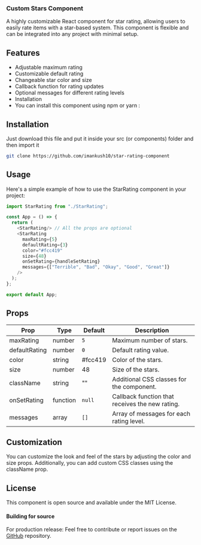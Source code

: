 ### Custom Stars Component

A highly customizable React component for star rating, allowing users to easily rate items with a star-based system. This component is flexible and can be integrated into any project with minimal setup.

## Features

- Adjustable maximum rating
- Customizable default rating
- Changeable star color and size
- Callback function for rating updates
- Optional messages for different rating levels
- Installation
- You can install this component using npm or yarn
  :

## Installation

Just download this file and put it inside your src (or components) folder and then import it

```bash
git clone https://github.com/imankush10/star-rating-component
```

## Usage

Here's a simple example of how to use the StarRating component in your project:

```javascript
import StarRating from "./StarRating";

const App = () => {
  return (
    <StarRating/> // All the props are optional
    <StarRating
      maxRating={5}
      defaultRating={3}
      color="#fcc419"
      size={48}
      onSetRating={handleSetRating}
      messages={["Terrible", "Bad", "Okay", "Good", "Great"]}
    />
  );
};

export default App;
```

## Props

| Prop          | Type     | Default | Description                                     |
| ------------- | -------- | ------- | ----------------------------------------------- |
| maxRating     | number   | `5`     | Maximum number of stars.                        |
| defaultRating | number   | `0`     | Default rating value.                           |
| color         | string   | #fcc419 | Color of the stars.                             |
| size          | number   | 48      | Size of the stars.                              |
| className     | string   | ""      | Additional CSS classes for the component.       |
| onSetRating   | function | `null`  | Callback function that receives the new rating. |
| messages      | array    | `[]`    | Array of messages for each rating level.        |

## Customization

You can customize the look and feel of the stars by adjusting the color and size props. Additionally, you can add custom CSS classes using the className prop.

## License

This component is open source and available under the MIT License.

#### Building for source

For production release:
Feel free to contribute or report issues on the [GitHub](https://github.com/imankush10/StarRating/) repository.

